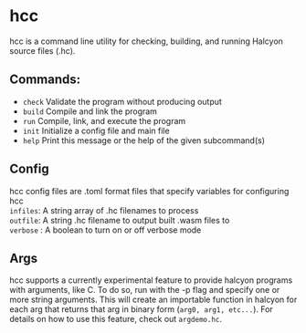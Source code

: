 # hcc
hcc is a command line utility for checking, building, and running Halcyon source files (.hc). 

## Commands:  
*  `check`  Validate the program without producing output
*  `build`  Compile and link the program
*  `run`    Compile, link, and execute the program
*  `init`   Initialize a config file and main file
*  `help`   Print this message or the help of the given subcommand(s)

## Config
hcc config files are .toml format files that specify variables for configuring hcc  
`infiles`: A string array of .hc filenames to process  
`outfile`: A string .hc filename to output built .wasm files to  
`verbose` : A boolean to turn on or off verbose mode

## Args
hcc supports a currently experimental feature to provide halcyon programs with arguments, like C. 
To do so, run with the -p flag and specify one or more string arguments.
This will create an importable function in halcyon for each arg that returns that arg in binary form (`arg0, arg1, etc...`). 
For details on how to use this feature, check out `argdemo.hc`.